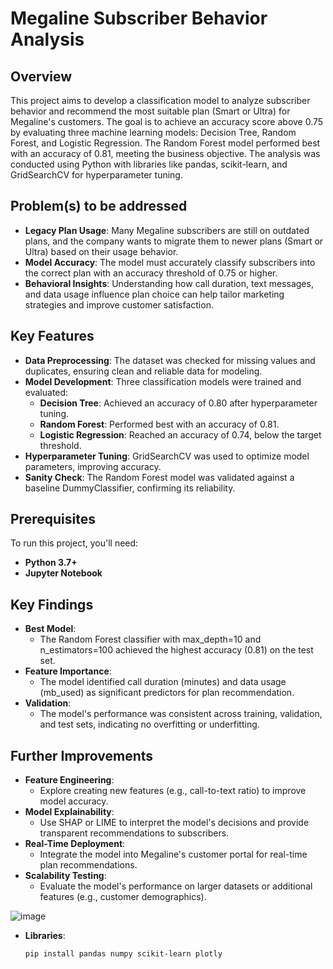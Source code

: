 # Megaline Subscriber Behavior Analysis

## Overview
This project aims to develop a classification model to analyze subscriber behavior and recommend the most suitable plan (Smart or Ultra) for Megaline's customers. The goal is to achieve an accuracy score above 0.75 by evaluating three machine learning models: Decision Tree, Random Forest, and Logistic Regression. The Random Forest model performed best with an accuracy of 0.81, meeting the business objective. The analysis was conducted using Python with libraries like pandas, scikit-learn, and GridSearchCV for hyperparameter tuning.

## Problem(s) to be addressed
- **Legacy Plan Usage**: Many Megaline subscribers are still on outdated plans, and the company wants to migrate them to newer plans (Smart or Ultra) based on their usage behavior.
- **Model Accuracy**: The model must accurately classify subscribers into the correct plan with an accuracy threshold of 0.75 or higher.
- **Behavioral Insights**: Understanding how call duration, text messages, and data usage influence plan choice can help tailor marketing strategies and improve customer satisfaction.

## Key Features
- **Data Preprocessing**: The dataset was checked for missing values and duplicates, ensuring clean and reliable data for modeling.
- **Model Development**: Three classification models were trained and evaluated:
  - **Decision Tree**: Achieved an accuracy of 0.80 after hyperparameter tuning.
  - **Random Forest**: Performed best with an accuracy of 0.81.
  - **Logistic Regression**: Reached an accuracy of 0.74, below the target threshold.
- **Hyperparameter Tuning**: GridSearchCV was used to optimize model parameters, improving accuracy.
- **Sanity Check**: The Random Forest model was validated against a baseline DummyClassifier, confirming its reliability.

## Prerequisites
To run this project, you'll need:
- **Python 3.7+**
- **Jupyter Notebook**

## Key Findings
- **Best Model**: 
  - The Random Forest classifier with max_depth=10 and n_estimators=100 achieved the highest accuracy (0.81) on the test set.
- **Feature Importance**: 
  - The model identified call duration (minutes) and data usage (mb_used) as significant predictors for plan recommendation.
- **Validation**: 
  - The model's performance was consistent across training, validation, and test sets, indicating no overfitting or underfitting.

## Further Improvements
- **Feature Engineering**: 
  - Explore creating new features (e.g., call-to-text ratio) to improve model accuracy.
- **Model Explainability**: 
  - Use SHAP or LIME to interpret the model's decisions and provide transparent recommendations to subscribers.
- **Real-Time Deployment**: 
  - Integrate the model into Megaline's customer portal for real-time plan recommendations.
- **Scalability Testing**: 
  - Evaluate the model's performance on larger datasets or additional features (e.g., customer demographics).

![image](https://github.com/user-attachments/assets/9b023228-1690-4e95-b81d-fb207de965c2)

- **Libraries**:
  ```bash
  pip install pandas numpy scikit-learn plotly
